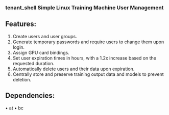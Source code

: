 ### tenant_shell Simple Linux Training Machine User Management
## Features:
1. Create users and user groups.
2. Generate temporary passwords and require users to change them upon login.
3. Assign GPU card bindings.
4. Set user expiration times in hours, with a 1.2x increase based on the requested duration.
5. Automatically delete users and their data upon expiration.
6. Centrally store and preserve training output data and models to prevent deletion.
## Dependencies:
• at
• bc